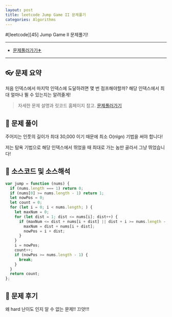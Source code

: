 ```yaml
---
layout: post
title: leetcode Jump Game II 문제풀기
categories: Algorithms
---
```


#[leetcode][45] Jump Game II 문제풀기!

---

- [문제풀러가기✈](https://leetcode.com/problems/jump-game-ii)

---

## 👓 문제 요약

처음 인덱스에서 마지막 인덱스에 도달하려면 몇 번 점프해야할까?
해당 인덱스에서 최대 얼마나 뛸 수 있는지는 알려줄게!

> 자세한 문제 설명과 릿코드 홈페이지 참고. [문제풀러가기](https://leetcode.com/problems/jump-game-ii)

## 🔑 문제 풀이

주어지는 인풋의 길이가 최대 30,000 이기 때문에 최소 O(nlgn) 기법을 써야 합니다!

저는 탐욕 기법으로 해당 인덱스에서 뛰었을 때 최대로 가는 놈만 골라서 그냥 뛰었습니다!

## 🥽 소스코드 및 소스해석

```javascript
var jump = function (nums) {
  if (nums.length === 1) return 0;
  if (nums[0] >= nums.length - 1) return 1;
  let nowPos = 0;
  let count = 0;
  for (let i = 0; i < nums.length; ) {
    let maxNum = 0;
    for (let dist = 1; dist <= nums[i]; dist++) {
      if (maxNum <= dist + nums[i + dist] || dist + i >= nums.length - 1) {
        maxNum = dist + nums[i + dist];
        nowPos = i + dist;
      }
    }
    i = nowPos;
    count++;
    if (nowPos >= nums.length - 1) {
      break;
    }
  }
  return count;
};
```

## 🔨 문제 후기

왜 hard 난이도 인지 알 수 없는 문제!! 끄앗!!!

